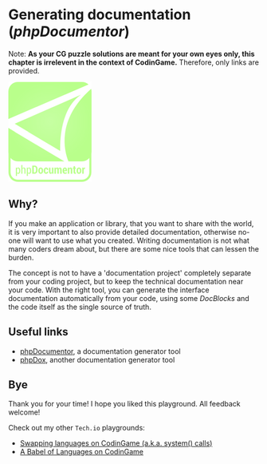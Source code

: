 # Generating documentation (_phpDocumentor_)

Note: __As your CG puzzle solutions are meant for your own eyes only, this chapter is irrelevent in the context of CodinGame.__ Therefore, only links are provided.

![phpDocumentor logo](../pic/phpdocumentor-logo.png)

## Why?

If you make an application or library, that you want to share with the world, it is very important to also provide detailed documentation, otherwise no-one will want to use what you created.
Writing documentation is not what many coders dream about, but there are some nice tools that can lessen the burden.

The concept is not to have a 'documentation project' completely separate from your coding project, but to keep the technical documentation near your code.
With the right tool, you can generate the interface documentation automatically from your code, using some _DocBlocks_ and the code itself as the single source of truth.

## Useful links

* [phpDocumentor](https://www.phpdoc.org/), a documentation generator tool
* [phpDox](https://phpdox.net/), another documentation generator tool

## Bye

Thank you for your time! I hope you liked this playground. All feedback welcome!

Check out my other `Tech.io` playgrounds:

* [Swapping languages on CodinGame (a.k.a. system() calls)](https://www.codingame.com/playgrounds/59982/swapping-languages-on-codingame-a-k-a--system-calls/intro)
* [A Babel of Languages on CodinGame](https://www.codingame.com/playgrounds/56997/a-babel-of-languages-on-codingame/intro)
